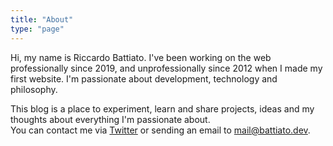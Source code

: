 ```yaml
---
title: "About"
type: "page"
---
```


Hi, my name is Riccardo Battiato. I've been working on the web professionally since 2019, and unprofessionally since 2012 when I made my first website. I'm passionate about development, technology and philosophy.

This blog is a place to experiment, learn and share projects, ideas and my thoughts about everything I'm passionate about.  
You can contact me via [Twitter](https://twitter.com/_rbattiato) or sending an email to [mail@battiato.dev](mailto:mail@battiato.dev).